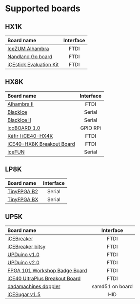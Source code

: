 # Supported boards

## HX1K

| Board name                                                              | Interface |
| :---------------------------------------------------------------------- | :-------: |
| [IceZUM Alhambra](https://github.com/FPGAwars/icezum)                   |   FTDI    |
| [Nandland Go board](https://www.nandland.com/goboard/introduction.html) |   FTDI    |
| [iCEstick Evaluation Kit](http://www.latticesemi.com/icestick)          |   FTDI    |

## HX8K

| Board name                                                                                                       | Interface |
| :--------------------------------------------------------------------------------------------------------------- | :-------: |
| [Alhambra II](https://github.com/FPGAwars/Alhambra-II-FPGA)                                                      |   FTDI    |
| [BlackIce](https://hackaday.io/project/12930-blackice-low-cost-open-hardware-fpga-dev-board)                     |  Serial   |
| [BlackIce II](https://github.com/mystorm-org/BlackIce-II)                                                        |  Serial   |
| [icoBOARD 1.0](http://icoboard.org/about-icoboard.html)                                                          | GPIO RPi  |
| [Kéfir I iCE40-HX4K](http://fpgalibre.sourceforge.net/Kefir/)                                                    |   FTDI    |
| [iCE40-HX8K Breakout Board](http://www.latticesemi.com/Products/DevelopmentBoardsAndKits/iCE40HX8KBreakoutBoard) |   FTDI    |
| [iceFUN](https://www.robot-electronics.co.uk/icefun.html)                                                        |  Serial   |

## LP8K

| Board name                                              | Interface |
| :------------------------------------------------------ | :-------: |
| [TinyFPGA B2](https://tinyfpga.com/b-series-guide.html) |  Serial   |
| [TinyFPGA BX](https://tinyfpga.com/bx/guide.html)       |  Serial   |

## UP5K

| Board name                                                                                                                    | Interface       |
| :---------------------------------------------------------------------------------------------------------------------------- | :-------------: |
| [iCEBreaker](https://github.com/icebreaker-fpga/icebreaker)                                                                   |   FTDI          |
| [iCEBreaker bitsy](https://github.com/icebreaker-fpga/icebreaker)                                                             |   FTDI          |
| [UPDuino v1.0](http://gnarlygrey.atspace.cc/development-platform.html#upduino)                                                |   FTDI          |
| [UPDuino v2.0](http://gnarlygrey.atspace.cc/development-platform.html#upduino_v2l)                                            |   FTDI          |
| [FPGA 101 Workshop Badge Board](https://github.com/mmicko/workshop_badge)                                                     |   FTDI          |
| [iCE40 UltraPlus Breakout Board](http://www.latticesemi.com/en/Products/DevelopmentBoardsAndKits/iCE40UltraPlusBreakoutBoard) |   FTDI          |
| [dadamachines doppler](https://dadamachines.com/product/doppler/)                                                             | samd51 on board |
| [iCESugar v1.5](https://github.com/wuxx/icesugar)                                                                             |   HID           |
